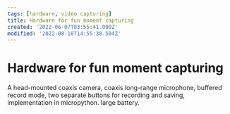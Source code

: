 ```yaml
---
tags: [hardware, video capturing]
title: Hardware for fun moment capturing
created: '2022-06-07T03:55:41.000Z'
modified: '2022-08-18T14:55:38.504Z'
---
```


# Hardware for fun moment capturing

A head-mounted coaxis camera, coaxis long-range microphone, buffered record mode, two separate buttons for recording and saving, implementation in micropython. large battery.
